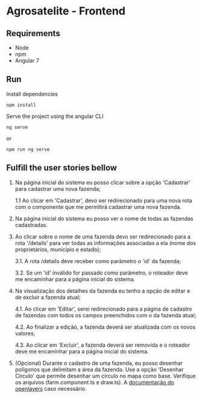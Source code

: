 # Agrosatelite - Frontend

## Requirements

- Node
- npm
- Angular 7

## Run

Install dependencies
```shell
npm install
```

Serve the project using the angular CLI
```shell
ng serve
```

or
```shell
npm run ng serve
```

## Fulfill the user stories bellow

1. Na página inicial do sistema eu posso clicar sobre a opção 'Cadastrar' para cadastrar uma nova fazenda;

    1.1 Ao clicar em 'Cadastrar', devo ser redirecionado para uma nova rota com o componente que me permitirá cadastrar uma nova fazenda.

2. Na página inicial do sistema eu posso ver o nome de todas as fazendas cadastradas.

3. Ao clicar sobre o nome de uma fazenda devo ser redirecionado para a rota '/details' para ver todas as informações associadas a ela (nome dos proprietários, município e estado);

    3.1. A rota /details deve receber como parâmetro o 'id' da fazenda;

    3.2. Se um 'id' inválido for passado como parâmetro, o roteador deve me encaminhar para a página inicial do sistema.

4. Na visualização dos detalhes da fazenda eu tenho a opção de editar e de excluir a fazenda atual;

    4.1. Ao clicar em 'Editar', serei redirecionado para a página de cadastro de fazendas com todos os campos preenchidos com o da fazenda atual;
    
    4.2. Ao finalizar a edição, a fazenda deverá ser atualizada com os novos valores;
    
    4.3. Ao clicar em 'Excluir', a fazenda deverá ser removida e o roteador deve me encaminhar para a página inicial do sistema.

5. (Opcional) Durante o cadastro de uma fazenda, eu posso desenhar polígonos que delimitam a área da fazenda. Use a opção 'Desenhar Círculo' que permite desenhar um círculo no mapa como base. Verifique os arquivos (farm.component.ts e draw.ts). A [documentação do openlayers](https://openlayers.org/en/latest/apidoc/) caso necessário.